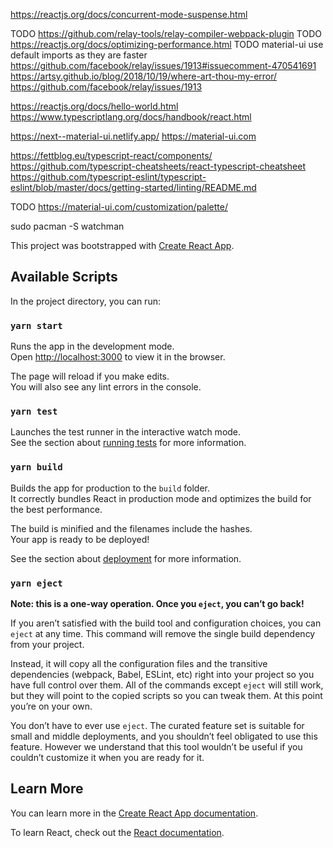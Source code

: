 https://reactjs.org/docs/concurrent-mode-suspense.html


TODO https://github.com/relay-tools/relay-compiler-webpack-plugin
TODO https://reactjs.org/docs/optimizing-performance.html
TODO material-ui use default imports as they are faster
https://github.com/facebook/relay/issues/1913#issuecomment-470541691
https://artsy.github.io/blog/2018/10/19/where-art-thou-my-error/
https://github.com/facebook/relay/issues/1913

https://reactjs.org/docs/hello-world.html
https://www.typescriptlang.org/docs/handbook/react.html

https://next--material-ui.netlify.app/
https://material-ui.com

https://fettblog.eu/typescript-react/components/
https://github.com/typescript-cheatsheets/react-typescript-cheatsheet
https://github.com/typescript-eslint/typescript-eslint/blob/master/docs/getting-started/linting/README.md

TODO https://material-ui.com/customization/palette/

sudo pacman -S watchman

This project was bootstrapped with [Create React App](https://github.com/facebook/create-react-app).

## Available Scripts

In the project directory, you can run:

### `yarn start`

Runs the app in the development mode.<br />
Open [http://localhost:3000](http://localhost:3000) to view it in the browser.

The page will reload if you make edits.<br />
You will also see any lint errors in the console.

### `yarn test`

Launches the test runner in the interactive watch mode.<br />
See the section about [running tests](https://facebook.github.io/create-react-app/docs/running-tests) for more information.

### `yarn build`

Builds the app for production to the `build` folder.<br />
It correctly bundles React in production mode and optimizes the build for the best performance.

The build is minified and the filenames include the hashes.<br />
Your app is ready to be deployed!

See the section about [deployment](https://facebook.github.io/create-react-app/docs/deployment) for more information.

### `yarn eject`

**Note: this is a one-way operation. Once you `eject`, you can’t go back!**

If you aren’t satisfied with the build tool and configuration choices, you can `eject` at any time. This command will remove the single build dependency from your project.

Instead, it will copy all the configuration files and the transitive dependencies (webpack, Babel, ESLint, etc) right into your project so you have full control over them. All of the commands except `eject` will still work, but they will point to the copied scripts so you can tweak them. At this point you’re on your own.

You don’t have to ever use `eject`. The curated feature set is suitable for small and middle deployments, and you shouldn’t feel obligated to use this feature. However we understand that this tool wouldn’t be useful if you couldn’t customize it when you are ready for it.

## Learn More

You can learn more in the [Create React App documentation](https://facebook.github.io/create-react-app/docs/getting-started).

To learn React, check out the [React documentation](https://reactjs.org/).
